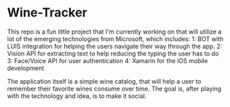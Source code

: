 # Wine-Tracker

This repo is a fun little project that I'm currently working on that will utilize a lot of the emerging technologies from Microsoft, which includes:
  1: BOT with LUIS integration for helping the users navigate their way through the app. 
  2: Vision API for extracting text to help reducing the typing the user has to do
  3: Face/Voice API for user authentication
  4: Xamarin for the iOS mobile development
  

The application itself is a simple wine catalog, that will help a user to remember their favorite wines consume over time. The goal is, after playing with the technology and idea, is to make it social.
